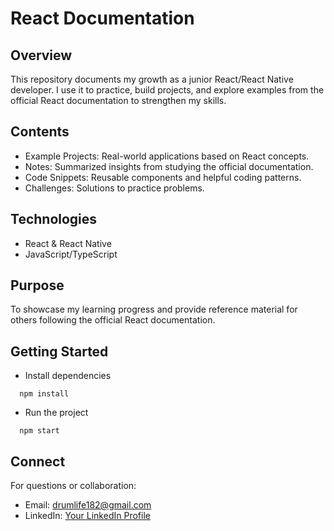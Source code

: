 # React Documentation

## Overview

This repository documents my growth as a junior React/React Native developer. I use it to practice, build projects, and explore examples from the official React documentation to strengthen my skills.

## Contents

- Example Projects: Real-world applications based on React concepts.
- Notes: Summarized insights from studying the official documentation.
- Code Snippets: Reusable components and helpful coding patterns.
- Challenges: Solutions to practice problems.

## Technologies

- React & React Native
- JavaScript/TypeScript

## Purpose

To showcase my learning progress and provide reference material for others following the official React documentation.

## Getting Started

- Install dependencies

```
  npm install
```

- Run the project

```
  npm start
```

## Connect

For questions or collaboration:

- Email: drumlife182@gmail.com
- LinkedIn: [Your LinkedIn Profile](https://www.linkedin.com/in/oleksandr-vlasov-9969ab19b/)
